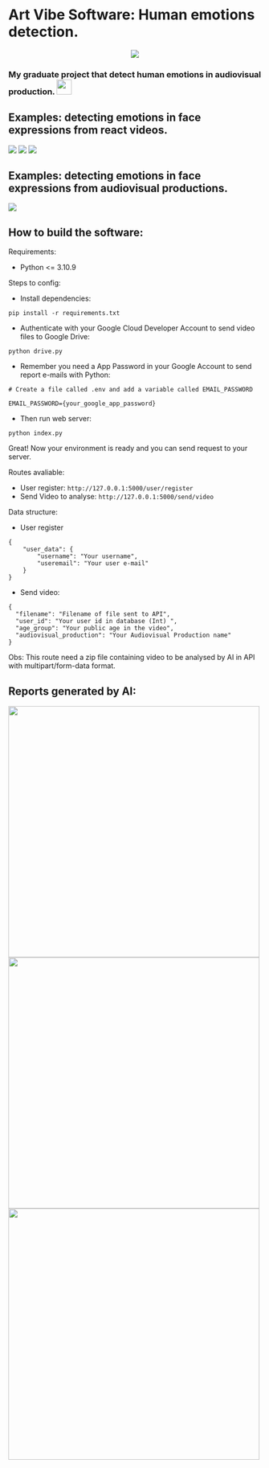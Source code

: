 # Art Vibe Software: Human emotions detection.

<p align="center">
  <img src="https://github.com/kaique-ryan-santos-chagas/face-emotions-detection/assets/59677362/00726aba-da72-419f-904a-c566736b7117" />
</p>
 
### My graduate project that detect human emotions in audiovisual production. <img src="https://github.com/kaique-ryan-santos-chagas/face-emotions-detection/assets/59677362/b49efba4-ef09-496a-bd31-a1b0021ad23f" width="30" />

## Examples: detecting emotions in face expressions from react videos.

<img src="https://github.com/kaique-ryan-santos-chagas/face-emotions-detection/assets/59677362/7776bc6a-c22e-441d-b542-84b4b0a59732" />
<img src="https://github.com/kaique-ryan-santos-chagas/face-emotions-detection/assets/59677362/3437cff7-99d0-4529-87b0-62b31761c7f1" />
<img src="https://github.com/kaique-ryan-santos-chagas/face-emotions-detection/assets/59677362/a55a776b-e7a8-4c52-8ab4-5978cbad2a60" />

## Examples: detecting emotions in face expressions from audiovisual productions.

<img src="https://github.com/kaique-ryan-santos-chagas/face-emotions-detection/assets/59677362/9e53cea5-6087-44cb-8824-ab91839bff8f" />

## How to build the software:

Requirements:

* Python <= 3.10.9 

Steps to config:

* Install dependencies: 

```
pip install -r requirements.txt
```

* Authenticate with your Google Cloud Developer Account to send video files to Google Drive:

```
python drive.py
```

* Remember you need a App Password in your Google Account to send report e-mails with Python:

```
# Create a file called .env and add a variable called EMAIL_PASSWORD

EMAIL_PASSWORD={your_google_app_password}
```

* Then run web server:

```
python index.py
```

Great! Now your environment is ready and you can send request to your server.

Routes avaliable:

* User register: ```http://127.0.0.1:5000/user/register ```
* Send Video to analyse: ```http://127.0.0.1:5000/send/video```

Data structure:

* User register

```
{
    "user_data": {
        "username": "Your username",
        "useremail": "Your user e-mail"
    }
}
```

* Send video:

```
{
  "filename": "Filename of file sent to API", 
  "user_id": "Your user id in database (Int) ", 
  "age_group": "Your public age in the video",  
  "audiovisual_production": "Your Audiovisual Production name"
}
```

Obs: This route need a zip file containing video to be analysed by AI in API with multipart/form-data format. 

## Reports generated by AI:

<img src="https://github.com/kaique-ryan-santos-chagas/face-emotions-detection/assets/59677362/74a8c970-496c-4b80-9e99-9d24bd906844" width="500" />


<img src="https://github.com/kaique-ryan-santos-chagas/face-emotions-detection/assets/59677362/9be806c3-f6c6-41dc-a9f3-52b099246e6e" width="500" />
<img src="https://github.com/kaique-ryan-santos-chagas/face-emotions-detection/assets/59677362/84013914-6f51-4327-be69-3191b3270679"  width="500" />
